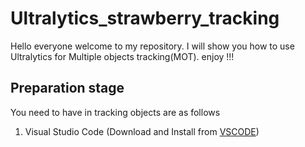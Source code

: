 # Ultralytics_strawberry_tracking
Hello everyone welcome to my repository. I will show you how to use Ultralytics for Multiple objects tracking(MOT).
enjoy !!!

## Preparation stage
You need to have in tracking objects are as follows
1. Visual Studio Code (Download and Install from [VSCODE](https://code.visualstudio.com/))
